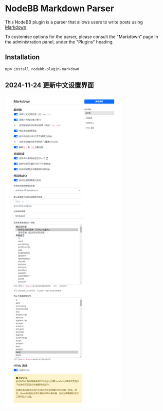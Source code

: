 # NodeBB Markdown Parser

This NodeBB plugin is a parser that allows users to write posts using [Markdown](https://daringfireball.net/projects/markdown/).

To customise options for the parser, please consult the "Markdown" page in the administration panel, under the "Plugins" heading.

## Installation

    npm install nodebb-plugin-markdown

## 2024-11-24 更新中文设置界面
![image](screenshot/管理员控制面板.png?raw=true)
